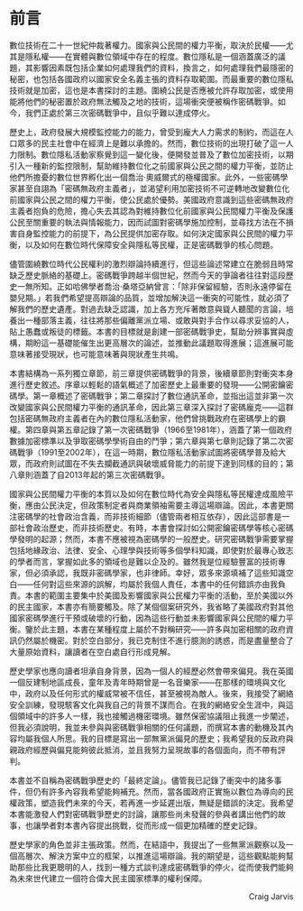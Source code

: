 # 前言

數位技術在二十一世紀仲裁著權力。國家與公民間的權力平衡，取決於民權——尤其是隱私權——在實體與數位領域中存在的程度。數位隱私是一個涵蓋廣泛的議題，其影響因素既包括企業如何處理我們的資料，換言之，如何處理我們最隱密的秘密，也包括各國政府以國家安全名義主張的資料存取範圍。而最重要的數位隱私技術就是加密，這也是本書探討的主題。圍繞公民是否應被允許存取加密，或使用能將他們的秘密置於政府無法觸及之地的技術，這場衝突便被稱作密碼戰爭。如今，我們正處於第三次密碼戰爭中，且似乎難以達成停火。

歷史上，政府發展大規模監控能力的能力，曾受到龐大人力需求的制約，而這在人口眾多的民主社會中在經濟上是難以承擔的。然而，數位技術的出現打破了這一人力限制。數位隱私活動家察覺到這一變化後，便開發並普及了數位加密技術，以期引入一種新的監控限制，幫助維持數位化之前國家與公民之間的權力平衡，並防止他們所擔憂的數位世界孵化出一個喬治·奧威爾式的極權國家。此外，一些密碼學家甚至自詡為「密碼無政府主義者」，並渴望利用加密技術不可逆轉地改變數位化前國家與公民之間的權力平衡，使公民處於優勢。美國政府意識到這些密碼無政府主義者抱負的危險，擔心失去其認為對維持數位化前國家與公民間權力平衡及保護公民至關重要的執法與情報能力，因而試圖對密碼學施加控制，並尋找方法在不損害自身監控能力的前提下，為公民提供加密存取。如何決定國家與公民間的權力平衡，以及如何在數位時代保障安全與隱私等民權，正是密碼戰爭的核心問題。

儘管圍繞數位時代公民權利的激烈辯論持續進行，但這些論述常建立在脆弱且時常缺乏歷史脈絡的基礎上。密碼戰爭跨越半個世紀，然而今天的爭論者往往對這段歷史一無所知。正如哈佛學者喬治·桑塔亞納曾言：「除非保留經驗，否則永遠停留在嬰兒期。」若我們希望提高辯論的品質，並增加解決這一衝突的可能性，就必須了解我們的歷史遺產。對過去缺乏認識，加上各方充斥著敵意與聳人聽聞的言論，培養出一種部落主義，往往將那些偏離黨派立場、或敢與對手合作以尋求妥協的人，貼上愚蠢或叛徒的標籤。本書的目標就是創建一部密碼戰爭史，幫助分辨事實與虛構，期盼這一基礎能催生出更高層次的論述，並推動此議題取得進展；這進展可能意味著接受現狀，也可能意味著與現狀產生共鳴。

本書結構為一系列獨立章節，前三章提供密碼戰爭的背景，後續章節則對衝突本身進行歷史敘述。序章以輕鬆的語氣概述了加密歷史上最重要的發現——公開密鑰密碼學。第一章概述了密碼戰爭；第二章探討了數位通訊革命，並指出這並非第一次改變國家與公民間權力平衡的通訊革命，因此第三章深入探討了密碼龐克——這群包括密碼無政府主義者在內的數位隱私活動家，他們曾挑戰政府在密碼學上的霸權。第四章與第五章記錄了第一次密碼戰爭（1966至1981年），涵蓋了第一個政府數據加密標準以及爭取密碼學學術自由的鬥爭；第六章與第七章則記錄了第二次密碼戰爭（1991至2002年），在這一時期，數位隱私活動家試圖將密碼學普及給大眾，而政府則試圖在不失去攔截通訊與破壞威脅能力的前提下達到同樣的目的；第八章則涵蓋了自2013年起的第三次密碼戰爭。

國家與公民間權力平衡的本質以及如何在數位時代為安全與隱私等民權達成風險平衡，應由公民決定，但政策制定者與商業領袖需要主導這場辯論。因此，本書更關注密碼學的社會政治含義，而非技術細節（儘管兩者相互依存），因此這部書是一部社會政治歷史，而非技術歷史。有時，本書會探討如公開密鑰密碼學等核心密碼學發明的起源；然而，本書不應被視為密碼學的一般歷史。研究密碼戰爭需要掌握包括地緣政治、法律、安全、心理學與技術等多個學科知識，即使對於最專心致志的學者而言，掌握如此多的領域也是難以企及的。雖然我是位經驗豐富的技術專家，但必須承認，我既非密碼學家，也非律師。幸好，眾多來源填補了這些知識空白——任何對這些來源的誤解，均屬於我個人責任，本書中的任何錯誤亦由我負責。本書的範圍主要集中於美國及影響國家與公民權力平衡的活動，至於美國以外的民主國家，本書亦有簡要觸及。除了某個個案研究外，我省略了美國政府對其他國家密碼學進行干預或破壞的行動，因為這些行動並未影響國家與公民間的權力平衡。鑒於此主題，本書在某種程度上屬於不對稱研究——許多與加密相關的政府資訊仍然屬於機密。對於空白部分，我已克制住不進行臆測的誘惑，而是盡量整合了大量原始資料，讓讀者在空白處自行形成見解。

歷史學家也應向讀者坦承自身背景，因為一個人的經歷必然會帶來偏見。我在英國一個反建制地區成長，童年及青年時期曾是一名音樂家——在那樣的環境與文化中，政府以及任何形式的權威常被不信任，甚至被視為敵人。後來，我接受了網絡安全訓練，發現駭客文化與我自己的背景不謀而合。在我的網絡安全生涯中，與這個領域中的許多人一樣，我也接觸過機密環境。雖然保密協議阻止我進一步闡述，但我必須說明，我並未參與與密碼戰爭相關的任何議題，而撰寫本書的動機及其內容均屬我個人所思。我的目標是寫出一部無黨派偏見的歷史；我希望我的反政府與親政府經歷與偏見能夠彼此抵消，並且我努力呈現故事的各個面向，而不帶有評判。

本書並不自稱為密碼戰爭歷史的「最終定論」。儘管我已記錄了衝突中的諸多事件，但仍有許多內容我希望能夠補充。然而，當各國政府正實施以數位為導向的民權政策，塑造我們未來的今天，若再進一步延遲出版，無疑是錯誤的決定。我希望本書能激發人們對密碼戰爭歷史的討論，讓那些尚未發聲的參與者講出他們的故事，也讓學者對本書內容提出挑戰，從而形成一個更加精確的歷史記錄。

歷史學家的角色並非主張政策。然而，在結語中，我提出了一些無黨派觀察以及一個高層次、解決方案中立的框架，以推進這場辯論。我的期望是，這些觀點能夠幫助那些比我更聰明的人，找到一種方式談判達成密碼戰爭的停火，從而使我們能夠為未來世代建立一個符合偉大民主國家標準的權利保障。



<p style="text-align: right;">Craig Jarvis</p>


